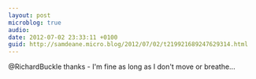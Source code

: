 ```yaml
---
layout: post
microblog: true
audio: 
date: 2012-07-02 23:33:11 +0100
guid: http://samdeane.micro.blog/2012/07/02/t219921689247629314.html
---
```

@RichardBuckle thanks - I'm fine as long as I don't move or breathe...
